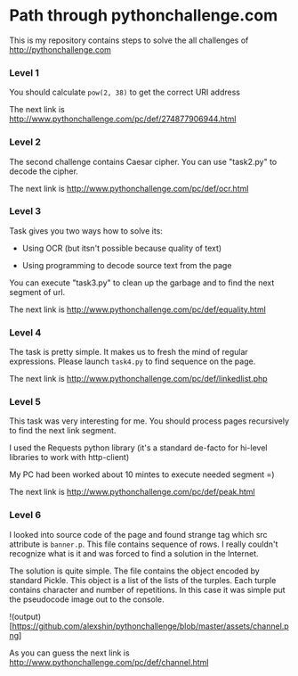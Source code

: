# Path through pythonchallenge.com

This is my repository contains steps to solve the all challenges of http://pythonchallenge.com

### Level 1

You should calculate `pow(2, 38)` to get the correct URI address

The next link is http://www.pythonchallenge.com/pc/def/274877906944.html

### Level 2

The second challenge contains Caesar cipher. You can use "task2.py" to decode the cipher.

The next link is http://www.pythonchallenge.com/pc/def/ocr.html

### Level 3

Task gives you two ways how to solve its:

* Using OCR (but itsn't possible because quality of text)

* Using programming to decode source text from the page

You can execute "task3.py" to clean up the garbage and to find the next segment of url.

The next link is http://www.pythonchallenge.com/pc/def/equality.html


### Level 4

The task is pretty simple. It makes us to fresh the mind of regular expressions. Please launch 
`task4.py` to find sequence on the page.

The next link is http://www.pythonchallenge.com/pc/def/linkedlist.php


### Level 5

This task was very interesting for me. You should process pages recursively to find the next link segment.

I used the Requests python library (it's a standard de-facto for hi-level libraries to work with http-client)

My PC had been worked about 10 mintes to execute needed segment =)

The next link is http://www.pythonchallenge.com/pc/def/peak.html


### Level 6

I looked into source code of the page and found strange tag which src attribute is `banner.p`. 
This file contains sequence of rows. I really couldn't recognize what is it and was forced to find
a solution in the Internet.

The solution is quite simple. The file contains the object encoded by standard Pickle. This object 
is a list of the lists of the turples. Each turple contains character and number of repetitions.
In this case it was simple put the pseudocode image out to the console.


!(output)[https://github.com/alexshin/pythonchallenge/blob/master/assets/channel.png]

As you can guess the next link is http://www.pythonchallenge.com/pc/def/channel.html